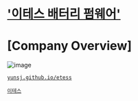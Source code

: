 # ['이테스 배터리 펌웨어'](https://yunsj.github.io/etess)

# [Company Overview]
![image](https://github.com/yunsj/yunsj.github.io/assets/34021378/48a07374-b082-4c13-9f8e-5b4a25306773)

[`yunsj.github.io/etess`](https://yunsj.github.io/etess)

[`이테스`](https://www.e-tess.com/)
